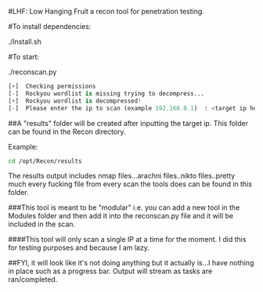 #LHF: Low Hanging Fruit a recon tool for penetration testing.


#To install dependencies:

./Install.sh

#To start: 

./reconscan.py

```python
[+]  Checking permissions
[-]  Rockyou wordlist is missing trying to decompress...
[+]  Rockyou wordlist is decompressed!
[-]  Please enter the ip to scan (example 192.168.0.1)  : <target ip here>
```
##A "results" folder will be created after inputting the target ip. This folder can be found in the Recon directory. 

Example:
```bash
cd /opt/Recon/results
```

The results output includes nmap files...arachni files..nikto files..pretty much every fucking file from every scan the tools does can be found in this folder. 

###This tool is meant to be "modular" i.e. you can add a new tool in the Modules folder and then add it into the reconscan.py file and it will be included in the scan. 

####This tool will only scan a single IP at a time for the moment. I did this for testing purposes and because I am lazy.

##FYI, it will look like it's not doing anything but it actually is...I have nothing in place such as a progress bar. Output will stream as tasks are ran/completed. 



